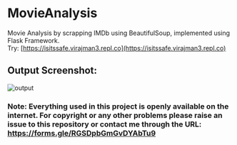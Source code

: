 # MovieAnalysis
Movie Analysis by scrapping IMDb using BeautifulSoup, implemented using Flask Framework. \
Try: [https://isitssafe.virajman3.repl.co](https://isitssafe.virajman3.repl.co) 


## **Output Screenshot:**
![output](https://user-images.githubusercontent.com/62030782/147855606-60fdbcd1-d056-4a88-8700-ef3440caeb17.png)


### **Note: Everything used in this project is openly available on the internet. For copyright or any other problems please raise an issue to this repository or contact me through the URL: https://forms.gle/RGSDpbGmGvDYAbTu9**

